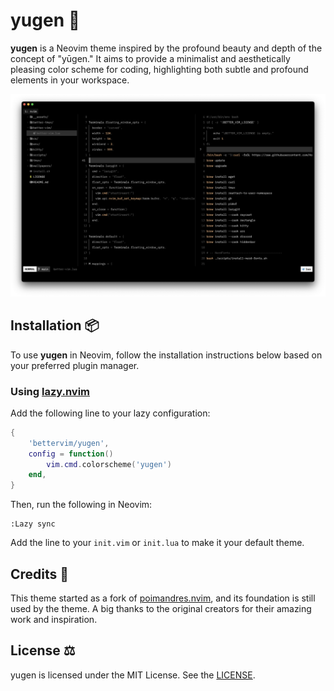 # yugen 🌌

**yugen** is a Neovim theme inspired by the profound beauty and depth of the concept of "yūgen." It aims to provide a minimalist and aesthetically pleasing color scheme for coding, highlighting both subtle and profound elements in your workspace.

<p align="center">
  <img width="1000" src="./_assets/cover.png" />
</p>

## Installation 📦

To use **yugen** in Neovim, follow the installation instructions below based on your preferred plugin manager.


### Using [lazy.nvim](https://github.com/folke/lazy.nvim)

Add the following line to your lazy configuration:

```lua
{
    'bettervim/yugen',
    config = function()
        vim.cmd.colorscheme('yugen')
    end,
}
```

Then, run the following in Neovim:

```vim
:Lazy sync
```

Add the line to your `init.vim` or `init.lua` to make it your default theme.

## Credits 👤

This theme started as a fork of [poimandres.nvim](https://github.com/olivercederborg/poimandres.nvim), and its foundation is still used by the theme. A big thanks to the original creators for their amazing work and inspiration.


## License ⚖️

yugen is licensed under the MIT License. See the [LICENSE](https://github.com/bettervim/yugen).
